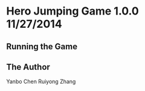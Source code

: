 Hero Jumping Game 1.0.0 11/27/2014
===========

Running the Game
----------------


The Author
----------
Yanbo Chen
Ruiyong Zhang






